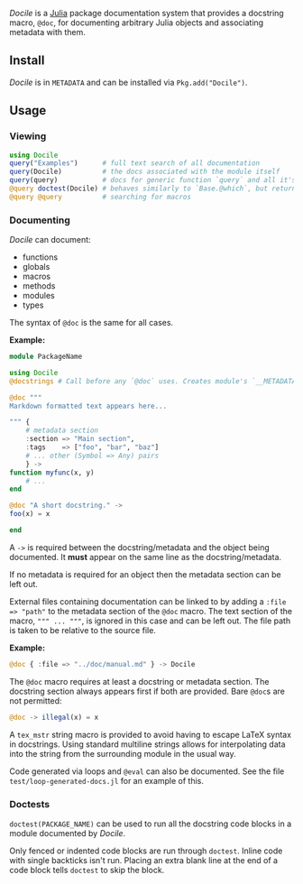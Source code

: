 *Docile* is a [Julia](www.julialang.org) package documentation system
that provides a docstring macro, `@doc`, for documenting arbitrary
Julia objects and associating metadata with them.

## Install

*Docile* is in `METADATA` and can be installed via `Pkg.add("Docile")`.

## Usage

### Viewing

```julia
using Docile
query("Examples")      # full text search of all documentation
query(Docile)          # the docs associated with the module itself
query(query)           # docs for generic function `query` and all it's methods
@query doctest(Docile) # behaves similarly to `Base.@which`, but returns documentation
@query @query          # searching for macros
```

### Documenting

*Docile* can document:

* functions
* globals
* macros
* methods
* modules
* types

The syntax of `@doc` is the same for all cases.

**Example:**

```julia
module PackageName

using Docile
@docstrings # Call before any `@doc` uses. Creates module's `__METADATA__` object.

@doc """
Markdown formatted text appears here...

""" {
    # metadata section
    :section => "Main section",
    :tags    => ["foo", "bar", "baz"]
    # ... other (Symbol => Any) pairs
    } ->
function myfunc(x, y)
    # ...
end

@doc "A short docstring." ->
foo(x) = x

end
```

A `->` is required between the docstring/metadata and the object being
documented. It **must** appear on the same line as the
docstring/metadata.

If no metadata is required for an object then the metadata section can
be left out.

External files containing documentation can be linked to by adding a
`:file => "path"` to the metadata section of the `@doc` macro. The text
section of the macro, `""" ... """`, is ignored in this case and can be
left out. The file path is taken to be relative to the source file.

**Example:**

```julia
@doc { :file => "../doc/manual.md" } -> Docile

```

The `@doc` macro requires at least a docstring or metadata section. The
docstring section always appears first if both are provided. Bare
`@doc`s are not permitted:

```julia
@doc -> illegal(x) = x

```

A `tex_mstr` string macro is provided to avoid having to escape LaTeX
syntax in docstrings. Using standard multiline strings allows for
interpolating data into the string from the surrounding module in the
usual way.

Code generated via loops and `@eval` can also be documented. See the
file `test/loop-generated-docs.jl` for an example of this.

### Doctests

`doctest(PACKAGE_NAME)` can be used to run all the docstring code blocks
in a module documented by *Docile*.

Only fenced or indented code blocks are run through `doctest`. Inline
code with single backticks isn't run. Placing an extra blank line at the
end of a code block tells `doctest` to skip the block.

